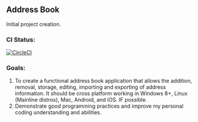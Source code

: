 ## Address Book

Initial project creation.

### CI Status:
[![CircleCI](https://circleci.com/gh/taggedzi/AddressBook.svg?style=svg)](https://circleci.com/gh/taggedzi/AddressBook)

### Goals:

1. To create a functional address book application that allows 
the addition, removal, storage, editing, importing and exporting of address
information. It should be cross platform working in Windows 8+, Linux 
(Mainline distros), Mac, Android, and iOS. IF possible.
2. Demonstrate good programming practices and improve my personal coding
understanding and abilities.

